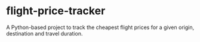 # flight-price-tracker
A Python-based project to track the cheapest flight prices for a given origin, destination and travel duration.
